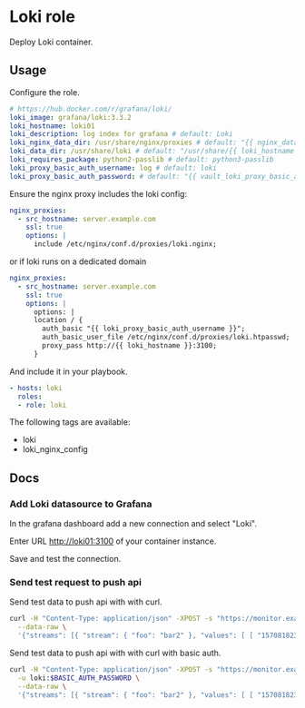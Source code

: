 # Loki role

Deploy Loki container.

## Usage

Configure the role.

```yml
# https://hub.docker.com/r/grafana/loki/
loki_image: grafana/loki:3.3.2
loki_hostname: loki01
loki_description: log index for grafana # default: Loki
loki_nginx_data_dir: /usr/share/nginx/proxies # default: "{{ nginx_data_dir }}/proxies"
loki_data_dir: /usr/share/loki # default: "/usr/share/{{ loki_hostname }}"
loki_requires_package: python2-passlib # default: python3-passlib
loki_proxy_basic_auth_username: log # default: loki
loki_proxy_basic_auth_password: # default: "{{ vault_loki_proxy_basic_auth_password }}"
```

Ensure the nginx proxy includes the loki config:

```yml
nginx_proxies:
  - src_hostname: server.example.com
    ssl: true
    options: |
      include /etc/nginx/conf.d/proxies/loki.nginx;
```
or if loki runs on a dedicated domain

```yml
nginx_proxies:
  - src_hostname: server.example.com
    ssl: true
    options: |
      options: |
      location / {
        auth_basic "{{ loki_proxy_basic_auth_username }}";
        auth_basic_user_file /etc/nginx/conf.d/proxies/loki.htpasswd;
        proxy_pass http://{{ loki_hostname }}:3100;
      }
```

And include it in your playbook.

```yml
- hosts: loki
  roles:
  - role: loki
```

The following tags are available:

* loki
* loki_nginx_config

## Docs

### Add Loki datasource to Grafana

In the grafana dashboard add a new connection and select "Loki".

Enter URL <http://loki01:3100> of your container instance.

Save and test the connection.

### Send test request to push api

Send test data to push api with with curl.

```bash
curl -H "Content-Type: application/json" -XPOST -s "https://monitor.example.com/loki/api/v1/push" \
  --data-raw \
  '{"streams": [{ "stream": { "foo": "bar2" }, "values": [ [ "1570818238000000000", "fizzbuzz" ] ] }]}'
```


Send test data to push api with with curl with basic auth.

```bash
curl -H "Content-Type: application/json" -XPOST -s "https://monitor.example.com/loki/api/v1/push" \
  -u loki:$BASIC_AUTH_PASSWORD \
  --data-raw \
  '{"streams": [{ "stream": { "foo": "bar2" }, "values": [ [ "1570818238000000000", "fizzbuzz" ] ] }]}'
```
